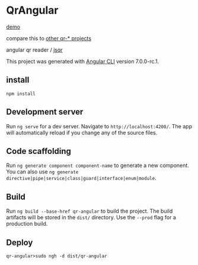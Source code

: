 # QrAngular

[demo](https://avergnaud.github.io/qr-angular/index.html)

compare this to [other qr-* projects](https://github.com/avergnaud?utf8=%E2%9C%93&tab=repositories&q=qr)

angular qr reader / [jsqr](https://github.com/cozmo/jsQR)

This project was generated with [Angular CLI](https://github.com/angular/angular-cli) version 7.0.0-rc.1.

## install

`npm install`

## Development server

Run `ng serve` for a dev server. Navigate to `http://localhost:4200/`. The app will automatically reload if you change any of the source files.

## Code scaffolding

Run `ng generate component component-name` to generate a new component. You can also use `ng generate directive|pipe|service|class|guard|interface|enum|module`.

## Build

Run `ng build --base-href qr-angular` to build the project. The build artifacts will be stored in the `dist/` directory. Use the `--prod` flag for a production build.

## Deploy

`qr-angular>sudo ngh -d dist/qr-angular`
